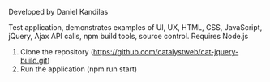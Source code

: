 Developed by Daniel Kandilas

Test application, demonstrates examples of UI, UX, HTML, CSS, JavaScript, jQuery, Ajax API calls, npm build tools, source control.
Requires Node.js

1. Clone the repository (https://github.com/catalystweb/cat-jquery-build.git)
2. Run the application (npm run start)
